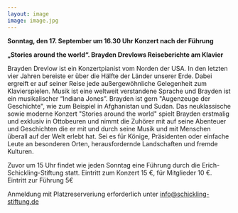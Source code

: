 ```yaml
---
layout: image
image: image.jpg
---
```



**Sonntag, den 17. September um 16.30 Uhr Konzert nach der Führung** 
 
**„Stories around the world“. Brayden Drevlows Reiseberichte am Klavier**

Brayden Drevlow ist ein Konzertpianist vom Norden der USA. In den letzten vier Jahren bereiste er über die Hälfte der Länder unserer Erde. Dabei ergreift er auf seiner Reise jede außergewöhnliche Gelegenheit zum Klavierspielen. Musik ist eine weltweit verstandene Sprache und Brayden ist ein musikalischer “Indiana Jones”. Brayden ist gern "Augenzeuge der Geschichte", wie zum Beispiel in Afghanistan und Sudan.
Das neuklassische sowie moderne Konzert "Stories around the world" spielt Brayden erstmalig und exklusiv in Ottobeuren und nimmt die Zuhörer mit auf seine Abenteuer und Geschichten die er mit und durch seine Musik und mit Menschen überall auf der Welt erlebt hat. Sei es für Könige, Präsidenten oder einfache Leute an besonderen Orten, herausfordernde Landschaften und fremde Kulturen.


Zuvor um 15 Uhr findet wie jeden Sonntag eine Führung durch die Erich-Schickling-Stiftung statt.
Eintritt zum Konzert 15 €, für Mitglieder 10 €.   
Eintritt zur Führung 5€

Anmeldung mit Platzreserveriung erforderlich
unter info@schickling-stiftung.de

